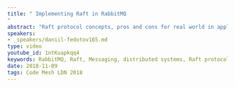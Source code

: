 ```yaml
---
title: " Implementing Raft in RabbitMQ
"
abstract: "Raft protocol concepts, pros and cons for real world in application to RabbitMQ queues replication."
speakers:
- _speakers/daniil-fedotov165.md
type: video
youtube_id: 1ntKuapkqq4
keywords: RabbitMQ, Raft, Messaging, distributed systems, Raft protocol, message queue, Daniil Fedotov
date: 2018-11-09
tags: Code Mesh LDN 2018
---
```

